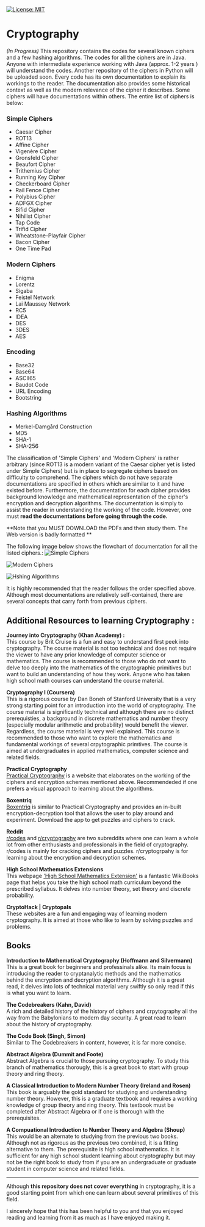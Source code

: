 [![License: MIT](https://img.shields.io/badge/License-MIT-yellow.svg)](https://raw.githubusercontent.com/LordVader31/Cryptography/master/LICENSE?token=AGECP4T5NJ7KPGV427OZ5FK7K4N2K)

# Cryptography
_(In Progress)_ This repository contains the codes for several known ciphers and a few hashing algorithms. The codes for all the ciphers are in Java. Anyone with intermediate experience working with Java (approx. 1-2 years ) will understand the codes. Another repository of the ciphers in Python will be uploaded soon. Every code has its own documentation to explain its workings to the reader. The documentation also provides some historical context as well as the modern relevance of the cipher it describes. Some ciphers will have documentations within others. The entire list of ciphers is below:

### Simple Ciphers  
   * Caesar Cipher
   * ROT13     
   * Affine Cipher
   * Vigenère Cipher  
   * Gronsfeld Cipher
   * Beaufort Cipher  
   * Trithemius Cipher
   * Running Key Cipher  
   * Checkerboard Cipher
   * Rail Fence Cipher  
   * Polybius Cipher
   * ADFGX Cipher
   * Bifid Cipher
   * Nihilist Cipher
   * Tap Code  
   * Trifid Cipher  
   * Wheatstone-Playfair Cipher
   * Bacon Cipher  
   * One Time Pad

### Modern Ciphers
   * Enigma  
   * Lorentz
   * Sigaba
   * Feistel Network
   * Lai Maussey Network
   * RC5
   * IDEA
   * DES
   * 3DES  
   * AES

### Encoding
   * Base32
   * Base64
   * ASCII65
   * Baudot Code
   * URL Encoding
   * Bootstring

### Hashing Algorithms

   * Merkel-Damgård Construction
   * MD5
   * SHA-1
   * SHA-256

The classification of 'Simple Ciphers' and 'Modern Ciphers' is rather arbitrary (since ROT13 is a modern variant of the Caesar cipher yet is listed under Simple Ciphers) but is in place to segregate ciphers based on difficulty to comprehend. The ciphers which do not have separate documentations are specified in others which are similar to it and have existed before. Furthermore, the documentation for each cipher provides background knowledge and mathematical representation of the cipher's encryption and decryption algorithms. The documentation is simply to assist the reader in understanding the working of the code. However, one must **read the documentations before going through the code.**

**Note that you MUST DOWNLOAD the PDFs and then study them. The Web version is badly formatted **
 
The following image below shows the flowchart of documentation for all the listed ciphers.:
![Simple Ciphers](https://raw.githubusercontent.com/LordVader31/Cryptography/master/Flowcharts/Simple%20Ciphers%20Flowchart%20-%20Web.png?token=AGECP4WEKAPITSPDZAX7Z6C7KCVQE)

![Modern Ciphers](https://raw.githubusercontent.com/LordVader31/Cryptography/master/Flowcharts/Modern%20Ciphers%20Flowchart%20-%20Web.png?token=AGECP4XKMZBPDGIGWDT6AF27KCWJM)

![Hshing Algorithms](https://raw.githubusercontent.com/LordVader31/Cryptography/master/Flowcharts/Hashing%20Algorithms%20Flowchart%20-%20Web.png?token=AGECP4VQJ45KLZSJLRPRCXK7KCWIM)

It is highly recommended that the reader follows the order specified above. Although most documentations are relatively self-contained, there are several concepts that carry forth from previous ciphers.

## **Additional Resources to learning Cryptography** :

**Journey into Cryptography (Khan Academy) :**  
This course by Brit Cruise is a fun and easy to understand first peek into cryptography. The course material is not too technical and does not require the viewer to have any prior knowledge of computer science or mathematics. The course is recommended to those who do not want to delve too deeply into the mathematics of the cryptographic primitives but want to build an understanding of how they work. Anyone who has taken high school math courses can understand the course material.

**Cryptography I (Coursera)**  
This is a rigorous course by Dan Boneh of Stanford University that is a very strong starting point for an introduction into the world of cryptography. The course material is significantly technical and although there are no distinct prerequisties, a background in discrete mathematics and number theory (especially modular arithmetic and probability) would benefit the viewer. Regardless, the course material is very well explained. This course is recommended to those who want to explore the mathematics and fundamental workings of several crpytographic primtives. The course is aimed at undergraduates in applied mathematics, computer science and related fields.

**Practical Cryptography**  
[Practical Cryptography](http://practicalcryptography.com/) is a website that elaborates on the working of the ciphers and encryption schemes mentioned above. Recommendeded if one prefers a visual approach to learning about the algorithms.

**Boxentriq**  
[Boxentriq](https://www.boxentriq.com/) is similar to Practical Cryptography and provides an in-built encryption-decryption tool that allows the user to play around and experiment. Download the app to get puzzles and ciphers to crack.

**Reddit**  
[r/codes](https://www.reddit.com/r/codes/) and [r/cryptography](https://www.reddit.com/r/cryptography/) are two subreddits where one can learn a whole lot from other enthusiasts and professionals in the field of cryptography. r/codes is mainly for cracking ciphers and puzzles. r/cryptogrpahy is for learning about the encryption and decryption schemes.

**High School Mathematics Extensions**  
This webpage ['High School Mathematics Extension'](https://en.wikibooks.org/wiki/High_School_Mathematics_Extensions) is a fantastic WikiBooks page that helps you take the high school math curriculum beyond the prescribed syllabus. It delves into number theory, set theory and discrete probability.

**CryptoHack | Cryptopals**  
These websites are a fun and engaging way of learning modern cryptography. It is aimed at those who like to learn by solving puzzles and problems.

## **Books**  
**Introduction to Mathematical Cryptography (Hoffmann and Silvermann)**  
This is a great book for beginners and professinals alike. Its main focus is introducing the reader to cryptanalytic methods and the mathematics behind the encryption and decryption algorithms. Although it is a great read, it delves into lots of technical material very swiftly so only read if this is what you want to learn.

**The Codebreakers (Kahn, David)**  
A rich and detailed history of the history of ciphers and crpytography all the way from the Babylonians to modern day security. A great read to learn about the history of cryptography.

**The Code Book (Singh, Simon)**  
Similar to The Codebreakers in content, however, it is far more concise.

**Abstract Algebra (Dummit and Foote)**  
Abstract Algebra is crucial to those pursuing cryptography. To study this branch of mathematics thorougly, this is a great book to start with group theory and ring theory. 

**A Classical Introduction to Modern Number Theory (Ireland and Rosen)**  
This book is arguably the gold standard for studying and understanding number theory. However, this is a graduate textbook and requires a working knowledge of group theory and ring theory. This textbook must be completed after Abstract Algebra or if one is thorough with the prerequisites.

**A Compuational Introduction to Number Theory and Algebra (Shoup)**  
This would be an alternate to studying from the previous two books. Although not as rigorous as the previous two combined, it is a fitting alternative to them. The prerequisite is high school mathematics. It is sufficient for any high school student learning about cryptography but may not be the right book to study from if you are an undergraduate or graduate student in computer science and related fields.

---
Although **this repository does not cover everything** in cryptography, it is a good starting point from which one can learn about several primitives of this field. 

I sincerely hope that this has been helpful to you and that you enjoyed reading and learning from it as much as I have enjoyed making it.

